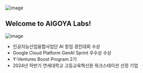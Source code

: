 ![image](https://github.com/user-attachments/assets/0b9c7e69-9a51-4051-9079-8b3b94c1d523)

## Welcome to AIGOYA Labs!

![image](https://github.com/user-attachments/assets/6e88e930-234d-4155-85e6-42e3be8448fd)

- 인공지능산업융합사업단 AI 창업 경진대회 수상
- Google Cloud Platform GenAI Sprint 우수상 수상 
- Y-Ventures Boost Program 2기
- 2024년 하반기 연세대학교 고등교육혁신원 워크스테이션 선정 기업
